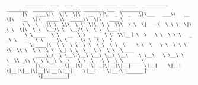 

           ________  ___  ___  ________  _____ ______   _________  ________  ________  ________ ________ ___  ________     
          |\   ____\|\  \|\  \|\   __  \|\   _ \  _   \|\___   ___\\   __  \|\   __  \|\  _____\\  _____\\  \|\   ____\    
          \ \  \___|\ \  \\\  \ \  \|\  \ \  \\\__\ \  \|___ \  \_\ \  \|\  \ \  \|\  \ \  \__/\ \  \__/\ \  \ \  \___|    
           \ \_____  \ \   __  \ \   __  \ \  \\|__| \  \   \ \  \ \ \   _  _\ \   __  \ \   __\\ \   __\\ \  \ \  \       
             \|____|\  \ \  \ \  \ \  \ \  \ \  \    \ \  \   \ \  \ \ \  \\  \\ \  \ \  \ \  \_| \ \  \_| \ \  \ \  \____  
               ____\_\  \ \__\ \__\ \__\ \__\ \__\    \ \__\   \ \__\ \ \__\\ _\\ \__\ \__\ \__\   \ \__\   \ \__\ \_______\
               |\_________\|__|\|__|\|__|\|__|\|__|     \|__|    \|__|  \|__|\|__|\|__|\|__|\|__|    \|__|    \|__|\|_______|
                \|_________|                                                                                                  
                                                                                                                 
                                                                                                                 
